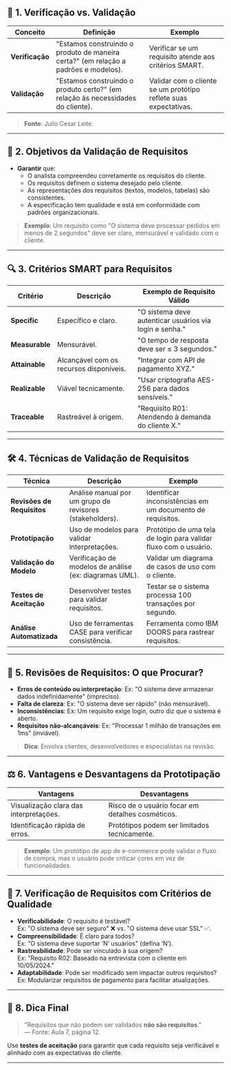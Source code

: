 ## 📌 **1. Verificação vs. Validação**

| Conceito       | Definição                                                                 | Exemplo                                                                 |
|----------------|---------------------------------------------------------------------------|-------------------------------------------------------------------------|
| **Verificação** | "Estamos construindo o produto de maneira certa?" (em relação a padrões e modelos). | Verificar se um requisito atende aos critérios SMART.                  |
| **Validação**  | "Estamos construindo o produto certo?" (em relação às necessidades do cliente).    | Validar com o cliente se um protótipo reflete suas expectativas.       |

> **Fonte**: Julio Cesar Leite.

---

## 🎯 **2. Objetivos da Validação de Requisitos**

- **Garantir** que:
  - O analista compreendeu corretamente os requisitos do cliente.
  - Os requisitos definem o sistema desejado pelo cliente.
  - As representações dos requisitos (textos, modelos, tabelas) são consistentes.
  - A especificação tem qualidade e está em conformidade com padrões organizacionais.

> **Exemplo**: Um requisito como "O sistema deve processar pedidos em menos de 2 segundos" deve ser claro, mensurável e validado com o cliente.

---

## 🔍 **3. Critérios SMART para Requisitos**

| Critério       | Descrição                                  | Exemplo de Requisito Válido            |
|----------------|-------------------------------------------|----------------------------------------|
| **Specific**   | Específico e claro.                       | "O sistema deve autenticar usuários via login e senha." |
| **Measurable** | Mensurável.                               | "O tempo de resposta deve ser ≤ 3 segundos." |
| **Attainable** | Alcançável com os recursos disponíveis.   | "Integrar com API de pagamento XYZ."   |
| **Realizable** | Viável tecnicamente.                      | "Usar criptografia AES-256 para dados sensíveis." |
| **Traceable**  | Rastreável à origem.                      | "Requisito R01: Atendendo à demanda do cliente X." |

---

## 🛠️ **4. Técnicas de Validação de Requisitos**

| Técnica                        | Descrição                                                                 | Exemplo                                                                 |
|--------------------------------|---------------------------------------------------------------------------|-------------------------------------------------------------------------|
| **Revisões de Requisitos**     | Análise manual por um grupo de revisores (stakeholders).                  | Identificar inconsistências em um documento de requisitos.              |
| **Prototipação**               | Uso de modelos para validar interpretações.                               | Protótipo de uma tela de login para validar fluxo com o usuário.        |
| **Validação do Modelo**        | Verificação de modelos de análise (ex: diagramas UML).                    | Validar um diagrama de casos de uso com o cliente.                      |
| **Testes de Aceitação**        | Desenvolver testes para validar requisitos.                               | Testar se o sistema processa 100 transações por segundo.                |
| **Análise Automatizada**       | Uso de ferramentas CASE para verificar consistência.                      | Ferramenta como IBM DOORS para rastrear requisitos.                     |

---

## 🔎 **5. Revisões de Requisitos: O que Procurar?**

- **Erros de conteúdo ou interpretação**: Ex: "O sistema deve armazenar dados indefinidamente" (impreciso).
- **Falta de clareza**: Ex: "O sistema deve ser rápido" (não mensurável).
- **Inconsistências**: Ex: Um requisito exige login, outro diz que o sistema é aberto.
- **Requisitos não-alcançáveis**: Ex: "Processar 1 milhão de transações em 1ms" (inviável).

> **Dica**: Envolva clientes, desenvolvedores e especialistas na revisão.

---

## ⚖️ **6. Vantagens e Desvantagens da Prototipação**

| **Vantagens**                          | **Desvantagens**                          |
|----------------------------------------|-------------------------------------------|
| Visualização clara das interpretações. | Risco de o usuário focar em detalhes cosméticos. |
| Identificação rápida de erros.         | Protótipos podem ser limitados tecnicamente. |

> **Exemplo**: Um protótipo de app de e-commerce pode validar o fluxo de compra, mas o usuário pode criticar cores em vez de funcionalidades.

---

## 📝 **7. Verificação de Requisitos com Critérios de Qualidade**

- **Verificabilidade**: O requisito é testável?  
  Ex: "O sistema deve ser seguro" ❌ vs. "O sistema deve usar SSL" ✅.
- **Compreensibilidade**: É claro para todos?  
  Ex: "O sistema deve suportar ‘N’ usuários" (defina ‘N’).
- **Rastreabilidade**: Pode ser vinculado à sua origem?  
  Ex: "Requisito R02: Baseado na entrevista com o cliente em 10/05/2024."
- **Adaptabilidade**: Pode ser modificado sem impactar outros requisitos?  
  Ex: Modularizar requisitos de pagamento para facilitar atualizações.

---

## 🧠 **8. Dica Final**

> "Requisitos que não podem ser validados **não são requisitos**."  
> — Fonte: Aula 7, página 12.

Use **testes de aceitação** para garantir que cada requisito seja verificável e alinhado com as expectativas do cliente.

--- 
